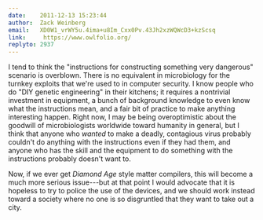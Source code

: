 ```yaml
---
date:    2011-12-13 15:23:44
author:  Zack Weinberg
email:   XD0W1_vrWY5u.4ima+u8Im_Cxx0Pv.43Jh2xzWQWcD3+kzScsq
link:     https://www.owlfolio.org/
replyto: 2937
---
```


I tend to think the "instructions for constructing something very
dangerous" scenario is overblown.  There is no equivalent in
microbiology for the turnkey exploits that we're used to in computer
security.  I know people who do "DIY genetic engineering" in their
kitchens; it requires a nontrivial investment in equipment, a bunch of
background knowledge to even know what the instructions mean, and a
fair bit of practice to make anything interesting happen.  Right now,
I may be being overoptimistic about the goodwill of microbiologists
worldwide toward humanity in general, but I think that anyone who
<i>wanted</i> to make a deadly, contagious virus probably couldn't do
anything with the instructions even if they had them, and anyone who
has the skill and the equipment to do something with the instructions
probably doesn't want to.

Now, if we ever get <i>Diamond Age</i> style matter compilers, this
will become a much more serious issue---but at that point I would
advocate that it is hopeless to try to police the use of the devices,
and we should work instead toward a society where no one is so
disgruntled that they want to take out a city.
